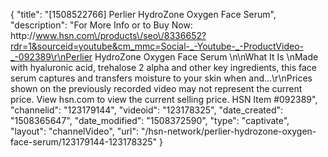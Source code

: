 {
    "title": "[1508522766] Perlier HydroZone Oxygen Face Serum",
    "description": "For More Info or to Buy Now: http:\/\/www.hsn.com\/products\/seo\/8336652?rdr=1&sourceid=youtube&cm_mmc=Social-_-Youtube-_-ProductVideo-_-092389\r\nPerlier HydroZone Oxygen Face Serum \n\nWhat It Is \nMade with hyaluronic acid, trehalose 2 alpha and other key ingredients, this face serum captures and transfers moisture to your skin when and...\r\nPrices shown on the previously recorded video may not represent the current price.  View hsn.com to view the current selling price. HSN Item #092389",
    "channelid": "123179144",
    "videoid": "123178325",
    "date_created": "1508365647",
    "date_modified": "1508372590",
    "type": "captivate",
    "layout": "channelVideo",
    "url": "\/hsn-network\/perlier-hydrozone-oxygen-face-serum\/123179144-123178325"
}